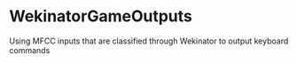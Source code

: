 # WekinatorGameOutputs
 Using MFCC inputs that are classified through Wekinator to output keyboard commands
